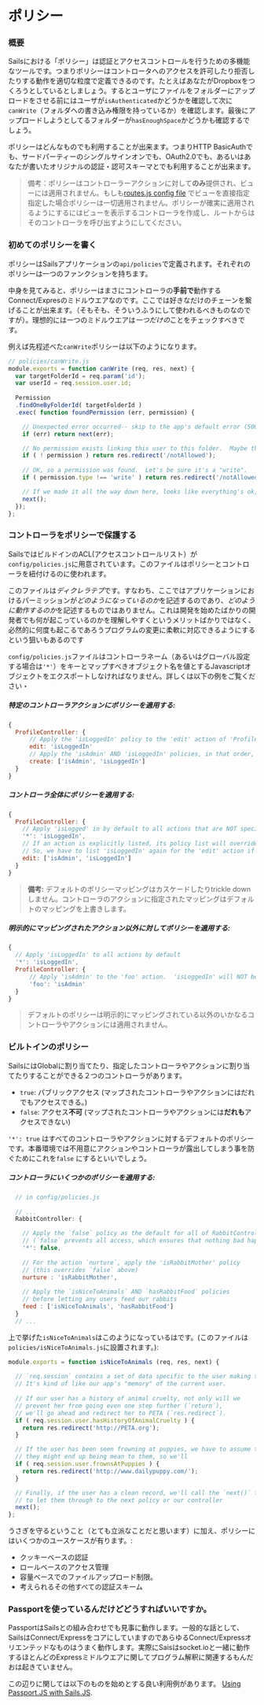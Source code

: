 # ポリシー
### 概要

Sailsにおける「ポリシー」は認証とアクセスコントロールを行うための多機能なツールです。つまりポリシーはコントロータへのアクセスを許可したり拒否したりする動作を適切な粒度で定義できるのです。たとえばあなたがDropboxをつくろうとしているとしましょう。するとユーザにファイルをフォルダーにアップロードをさせる前にはユーザが`isAuthenticated`かどうかを確認して次に`canWrite`（フォルダへの書き込み権限を持っているか）を確認します。最後にアップロードしようとしてるフォルダーが`hasEnoughSpace`かどうかも確認するでしょう。

ポリシーはどんなものでも利用することが出来ます。つまりHTTP BasicAuthでも、サードパーティーのシングルサインオンでも、OAuth2.0でも、あるいはあなたが書いたオリジナルの認証・認可スキーマとでも利用することが出来ます。

> 備考：ポリシーはコントローラーアクションに対して**のみ**提供され、ビューには適用されません。もしも[routes.js config file](http://beta.sailsjs.org/#/documentation/reference/sails.config/sails.config.routes.html) でビューを直接指定指定した場合ポリシーは一切適用されません。ポリシーが確実に適用されるようにするにはビューを表示するコントローラを作成し、ルートからはそのコントローラを呼び出すようにしてください。


### 初めてのポリシーを書く

ポリシーはSailsアプリケーションの`api/policies`で定義されます。それぞれのポリシーは一つのファンクションを持ちます。

中身を見てみると、ポリシーはまさにコントローラの**手前で**動作するConnect/Expresのミドルウエアなのです。ここでは好きなだけのチェーンを繋げることが出来ます。（そもそも、そういうふうにして使われるべきものなのですが）。理想的には一つのミドルウエアは*一つだけの*ことをチェックすべきです。

例えば先程述べた`canWrite`ポリシーは以下のようになります。

```javascript
// policies/canWrite.js
module.exports = function canWrite (req, res, next) {
  var targetFolderId = req.param('id');
  var userId = req.session.user.id;
  
  Permission
  .findOneByFolderId( targetFolderId )
  .exec( function foundPermission (err, permission) {

    // Unexpected error occurred-- skip to the app's default error (500) handler
    if (err) return next(err);

    // No permission exists linking this user to this folder.  Maybe they got removed from it?  Maybe they never had permission in the first place?  Who cares?
    if ( ! permission ) return res.redirect('/notAllowed');
    
    // OK, so a permission was found.  Let's be sure it's a "write".
    if ( permission.type !== 'write' ) return res.redirect('/notAllowed');

    // If we made it all the way down here, looks like everything's ok, so we'll let the user through
    next();
  });
};
```


### コントローラをポリシーで保護する

SailsではビルドインのACL(アクセスコントロールリスト）が `config/policies.js`に用意されています。このファイルはポリシーとコントローラを紐付けるのに使われます。  

このファイルは*ディクレラテブ*です。すなわち、ここではアプリケーションにおけるパーミッションが*どのようになっているのか*を記述するのであり、*どのように動作するのか*を記述するものではありません。これは開発を始めたばかりの開発者でも何が起こっているのかを理解しやすくというメリットばかりではなく、必然的に何度も起こるであろうプログラムの変更に柔軟に対応できるようにするという狙いもあるのです

`config/policies.js`ファイルはコントローラネーム（あるいはグローバル設定する場合は`'*'`）をキーとマップすべきオブジェクト名を値とするJavascriptオブジェクトをエクスポートしなければなりません。詳しくは以下の例をご覧ください・

##### 特定のコントローラアクションにポリシーを適用する:

```js
{
  ProfileController: {
      // Apply the 'isLoggedIn' policy to the 'edit' action of 'ProfileController'
      edit: 'isLoggedIn'
      // Apply the 'isAdmin' AND 'isLoggedIn' policies, in that order, to the 'create' action
      create: ['isAdmin', 'isLoggedIn']
  }
}
```

##### コントローラ全体にポリシーを適用する:

```js
{
  ProfileController: {
    // Apply 'isLogged' in by default to all actions that are NOT specified below
    '*': 'isLoggedIn',
    // If an action is explicitly listed, its policy list will override the default list.
    // So, we have to list 'isLoggedIn' again for the 'edit' action if we want it to be applied.
    edit: ['isAdmin', 'isLoggedIn']
  }
}
```

> **備考:** デフォルトのポリシーマッピングはカスケードしたりtrickle downしません。コントローラのアクションに指定されたマッピングはデフォルトのマッピングを上書きします。

##### 明示的にマッピングされたアクション以外に対してポリシーを適用する:

```js
{
  // Apply 'isLoggedIn' to all actions by default
  '*': 'isLoggedIn',
  ProfileController: {
      // Apply 'isAdmin' to the 'foo' action.  'isLoggedIn' will NOT be applied!
      'foo': 'isAdmin'
  }
}
```

> デフォルトのポリシーは明示的にマッピングされている以外のいかなるコントローラやアクションには適用されません。


### ビルトインのポリシー
SailsにはGlobalに割り当てたり、指定したコントローラやアクションに割り当てたりすることができる２つのコントローラがあります。
  + `true`: パブリックアクセス (マップされたコントローラやアクションにはだれでもアクセスできる。)
  +  `false`: アクセス**不可**  (マップされたコントローラやアクションには**だれも**アクセスできない)

 `'*': true` はすべてのコントローラやアクションに対するデフォルトのポリシーです。本番環境では不用意にアクションやコントローラが露出してしまう事を防ぐためにこれを`false` にするといいでしょう。

##### コントローラにいくつかのポリシーを適用する:
```javascript
  // in config/policies.js
  
  // ...
  RabbitController: {

    // Apply the `false` policy as the default for all of RabbitController's actions
    // (`false` prevents all access, which ensures that nothing bad happens to our rabbits)
    '*': false,
  
    // For the action `nurture`, apply the 'isRabbitMother' policy 
    // (this overrides `false` above)
    nurture : 'isRabbitMother',
  
    // Apply the `isNiceToAnimals` AND `hasRabbitFood` policies
    // before letting any users feed our rabbits
    feed : ['isNiceToAnimals', 'hasRabbitFood']
  }
  // ...
```

上で挙げた`isNiceToAnimals`はこのようになっているはです。(このファイルは`policies/isNiceToAnimals.js`に設置されます。):

```javascript
module.exports = function isNiceToAnimals (req, res, next) {
  
  // `req.session` contains a set of data specific to the user making this request.
  // It's kind of like our app's "memory" of the current user.
  
  // If our user has a history of animal cruelty, not only will we 
  // prevent her from going even one step further (`return`), 
  // we'll go ahead and redirect her to PETA (`res.redirect`).
  if ( req.session.user.hasHistoryOfAnimalCruelty ) {
    return res.redirect('http://PETA.org');
  }

  // If the user has been seen frowning at puppies, we have to assume that
  // they might end up being mean to them, so we'll 
  if ( req.session.user.frownsAtPuppies ) {
    return res.redirect('http://www.dailypuppy.com/');
  }

  // Finally, if the user has a clean record, we'll call the `next()` function
  // to let them through to the next policy or our controller
  next();
};
```

うさぎを守るということ（とても立派なことだと思います）に加え、ポリシーにはいくつかのユースケースが有ります。:
+ クッキーベースの認証
+ ロールベースのアクセス管理
+ 容量ベースでのファイルアップロード制限。
+ 考えられるその他すべての認証スキーム


### Passportを使っているんだけどどうすればいいですか。

PassportはSailsとの組み合わせでも見事に動作します。一般的な話として、SailsはConnect/ExpressをコアにしていますのであらゆるConnect/Expressオリエンテッドなものはうまく動作します。実際にSaisはsocket.ioと一緒に動作するほとんどのExpressミドルウエアに関してプログラム解釈に関連するもんだおは起きていません。

この辺りに関しては以下のものを始めとする良い利用例があります。 [Using Passport.JS with Sails.JS](http://jethrokuan.github.io/2013/12/19/Using-Passport-With-Sails-JS.html).



<docmeta name="uniqueID" value="Policies766425">
<docmeta name="displayName" value="Policies">

